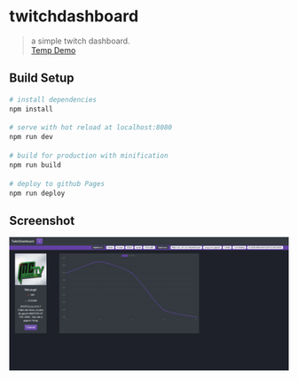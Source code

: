 # twitchdashboard

> a simple twitch dashboard.  
<a href="https://flavz.github.io/twitchdashboard/" target="_blank">Temp Demo</a>

## Build Setup

``` bash
# install dependencies
npm install

# serve with hot reload at localhost:8080
npm run dev

# build for production with minification
npm run build

# deploy to github Pages  
npm run deploy
```

## Screenshot
![Alt text](/screenshots/twdb.PNG?raw=true "dashboard example")
